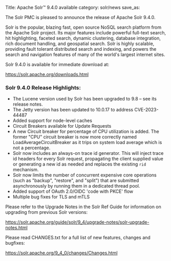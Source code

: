 Title: Apache Solr™ 9.4.0 available
category: solr/news
save_as:

The Solr PMC is pleased to announce the release of Apache Solr 9.4.0.

Solr is the popular, blazing fast, open source NoSQL search platform from the Apache Solr project. Its major features include powerful full-text search, hit highlighting, faceted search, dynamic clustering, database integration, rich document handling, and geospatial search. Solr is highly scalable, providing fault tolerant distributed search and indexing, and powers the search and navigation features of many of the world's largest internet sites.

Solr 9.4.0 is available for immediate download at:

  <https://solr.apache.org/downloads.html>

### Solr 9.4.0 Release Highlights:

 * The Lucene version used by Solr has been upgraded to 9.8 – see its release notes.
 * The Jetty version has been updated to 10.0.17 to address CVE-2023-44487
 * Added support for node-level caches
 * Circuit Breakers available for Update Requests
 * A new Circuit breaker for percentage of CPU utilization is added. The former "CPU" circuit breaker is now more correctly named LoadAverageCircuitBreaker as it trips on system load average which is not a percentage.
 * Solr now includes an always-on trace id generator. This will inject trace id headers for every Solr request, propagating the client supplied value or generating a new id as needed and replaces the existing `rid` mechanism.
 * Solr now limits the number of concurrent expensive core operations (such as "backup", "restore", and "split") that are submitted asynchronously by running them in a dedicated thread pool.
 * Added support of OAuth 2.0/OIDC 'code with PKCE' flow
 * Multiple bug fixes for TLS and mTLS

Please refer to the Upgrade Notes in the Solr Ref Guide for information on upgrading from previous Solr versions:

  <https://solr.apache.org/guide/solr/9_4/upgrade-notes/solr-upgrade-notes.html>

Please read CHANGES.txt for a full list of new features, changes and bugfixes:

  <https://solr.apache.org/9_4_0/changes/Changes.html>
